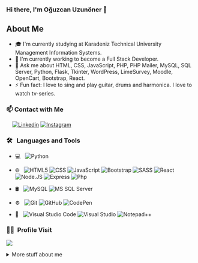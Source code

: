 ### Hi there, I'm Oğuzcan Uzunöner 👋

## About Me

- 🎓 I'm currently studying at Karadeniz Technical University Management Information Systems.
- 🔭 I'm currently working to become a Full Stack Developer.
- 💬 Ask me about HTML, CSS, JavaScript, PHP, PHP Mailer, MySQL, SQL Server, Python, Flask, Tkinter, WordPress, LimeSurvey, Moodle, OpenCart, Bootstrap, React.
- ⚡ Fun fact: I love to sing and play guitar, drums and harmonica. I love to watch tv-series.

### 📫 Contact with Me

&nbsp;&nbsp;&nbsp; [![Linkedin](https://img.shields.io/badge/-LinkedIn-blue?style=flat&logo=Linkedin&logoColor=white)](https://www.linkedin.com/in/oguzcanuzunoner/)
[![Instagram](https://img.shields.io/badge/-Instagram-E4405F?style=flat&logo=Instagram&logoColor=FFFFFF)](https://www.instagram.com/oguzcanuzunoner/)
<br />

### 🛠 &nbsp; Languages and Tools

- 💻 &nbsp;
  ![Python](https://img.shields.io/badge/-Python-333333?style=flat&logo=python)
- 🌐 &nbsp;
  ![HTML5](https://img.shields.io/badge/-HTML5-333333?style=flat&logo=HTML5)
  ![CSS](https://img.shields.io/badge/-CSS-333333?style=flat&logo=CSS3&logoColor=1572B6)
  ![JavaScript](https://img.shields.io/badge/-JavaScript-333333?style=flat&logo=javascript)
  ![Bootstrap](https://img.shields.io/badge/-Bootstrap-333333?style=flat&logo=bootstrap&logoColor=563D7C)
  ![SASS](https://img.shields.io/badge/-SASS-333333?style=flat&logo=sass&logoColor=pink)
  ![React](https://img.shields.io/badge/-React-333333?style=flat&logo=react)
  ![Node.JS](https://img.shields.io/badge/-Node.JS-333333?style=flat&logo=Node.JS)
  ![Express](https://img.shields.io/badge/-Express-333333?style=flat&logo=Express)
  ![Php](https://img.shields.io/badge/-PHP-333333?style=flat&logo=PHP)
- 🛢 &nbsp;
  ![MySQL](https://img.shields.io/badge/-MySQL-333333?style=flat&logo=mysql)
  ![MS SQL Server](https://img.shields.io/badge/-MS%20SQL%20Server-333333?style=flat&logo=Microsoft-SQL-Server)
- ⚙️ &nbsp;
  ![Git](https://img.shields.io/badge/-Git-333333?style=flat&logo=Git)
  ![GitHub](https://img.shields.io/badge/-GitHub-333333?style=flat&logo=github)
  ![CodePen](https://img.shields.io/badge/-CodePen-333333?style=flat&logo=CodePen)

- 🔧 &nbsp;
  ![Visual Studio Code](https://img.shields.io/badge/-Visual%20Studio%20Code-333333?style=flat&logo=visual-studio-code&logoColor=007ACC)
  ![Visual Studio](https://img.shields.io/badge/-Visual%20Studio-333333?style=flat&logo=visual-studio&logoColor=643995)
  ![Notepad++](https://img.shields.io/badge/-Notepad%2B%2B-333333?style=flat&logo=Notepad%2B%2B&logoColor=007ACC)

### 👩‍💻 &nbsp;Profile Visit

<p align="left" >

![](https://komarev.com/ghpvc/?username=oguzcanuzunoner)

</p>

<details>
<summary>More stuff about me</summary>

### 💻 &nbsp;Coding Stats

<!--START_SECTION:waka-->
```text
JavaScript   17 hrs 14 mins  ███████████████████▓░░░░░   79.20 % 
EJS          3 hrs 38 mins   ████▒░░░░░░░░░░░░░░░░░░░░   16.77 % 
JSON         22 mins         ▒░░░░░░░░░░░░░░░░░░░░░░░░   01.74 % 
CSS          12 mins         ▒░░░░░░░░░░░░░░░░░░░░░░░░   00.99 % 
Text         7 mins          ░░░░░░░░░░░░░░░░░░░░░░░░░   00.60 % 
```
<!--END_SECTION:waka-->

### ⚙️ &nbsp;GitHub Analytics

<p align="left" >
<a href="https://github.com/oguzcanuzunoner">
 <img height="180em" align:"center"  src="https://github-readme-stats-eight-theta.vercel.app/api?username=oguzcanuzunoner&show_icons=true&theme=algolia&include_all_commits=true&count_private=true"/></a>
  <a href="https://github.com/oguzcanuzunoner"><img height="180em" align:"center" src="https://github-readme-stats-eight-theta.vercel.app/api/top-langs/?username=oguzcanuzunoner&layout=compact&langs_count=8&theme=algolia"/>
</a>
</p>

</details>


